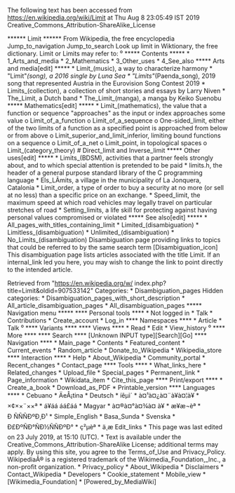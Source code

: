 The following text has been accessed from https://en.wikipedia.org/wiki/Limit at Thu Aug 8 23:05:49 IST 2019
Creative_Commons_Attribution-ShareAlike_License




















****** Limit ******
From Wikipedia, the free encyclopedia
Jump_to_navigation Jump_to_search
 Look up limit in Wiktionary, the free dictionary.
Limit or Limits may refer to:
⁰
***** Contents *****
    * 1_Arts_and_media
    * 2_Mathematics
    * 3_Other_uses
    * 4_See_also
***** Arts and media[edit] *****
    * Limit_(music), a way to characterize harmony
    * "Limit"_(song), a 2016 single by Luna Sea
    * "Limits"_(Paenda_song), 2019 song that represented Austria in the
      Eurovision Song Contest 2019
    * Limits_(collection), a collection of short stories and essays by Larry
      Niven
    * The_Limit, a Dutch band
    * The_Limit_(manga), a manga by Keiko Suenobu
***** Mathematics[edit] *****
    * Limit_(mathematics), the value that a function or sequence "approaches"
      as the input or index approaches some value
          o Limit_of_a_function
          o Limit_of_a_sequence
          o One-sided_limit, either of the two limits of a function as a
            specified point is approached from below or from above
          o Limit_superior_and_limit_inferior, limiting bound functions on a
            sequence
          o Limit_of_a_net
          o Limit_point, in topological spaces
          o Limit_(category_theory)
                # Direct_limit and Inverse_limit
***** Other uses[edit] *****
    * Limits_(BDSM), activities that a partner feels strongly about, and to
      which special attention is pretended to be paid
    * limits.h, the header of a general purpose standard library of the C
      programming language
    * Els_LÃ­mits, a village in the municipality of La Jonquera, Catalonia
    * Limit_order, a type of order to buy a security at no more (or sell at no
      less) than a specific price on an exchange.
    * Speed_limit, the maximum speed at which road vehicles may legally travel
      on particular stretches of road
    * Setting_limits, a life skill for protecting against having personal
      values compromised or violated
***** See also[edit] *****
    * All_pages_with_titles_containing_limit
    * Limited_(disambiguation)
    * Limitless_(disambiguation)
    * Unlimited_(disambiguation)
    * No_Limits_(disambiguation)
                      Disambiguation page providing links to topics that could
                      be referred to by the same search term
[Disambiguation_icon] This disambiguation page lists articles associated with
                      the title Limit.
                      If an internal_link led you here, you may wish to change
                      the link to point directly to the intended article.

Retrieved from "https://en.wikipedia.org/w/
index.php?title=Limit&oldid=907533142"
Categories:
    * Disambiguation_pages
Hidden categories:
    * Disambiguation_pages_with_short_description
    * All_article_disambiguation_pages
    * All_disambiguation_pages
***** Navigation menu *****
**** Personal tools ****
    * Not logged in
    * Talk
    * Contributions
    * Create_account
    * Log_in
**** Namespaces ****
    * Article
    * Talk
⁰
**** Variants ****
**** Views ****
    * Read
    * Edit
    * View_history
⁰
**** More ****
**** Search ****
[Unknown INPUT type][Search][Go]
**** Navigation ****
    * Main_page
    * Contents
    * Featured_content
    * Current_events
    * Random_article
    * Donate_to_Wikipedia
    * Wikipedia_store
**** Interaction ****
    * Help
    * About_Wikipedia
    * Community_portal
    * Recent_changes
    * Contact_page
**** Tools ****
    * What_links_here
    * Related_changes
    * Upload_file
    * Special_pages
    * Permanent_link
    * Page_information
    * Wikidata_item
    * Cite_this_page
**** Print/export ****
    * Create_a_book
    * Download_as_PDF
    * Printable_version
**** Languages ****
    * Cebuano
    * ÄeÅ¡tina
    * Deutsch
    * íêµ­ì´
    * à¤¹à¤¿à¤¨à¥à¤¦à¥
    * ×¢××¨××ª
    * á¥áá áá£áá
    * Magyar
    * à¤®à¤°à¤¾à¤ à¥
    * æ¥æ¬èª
    * Ð ÑÑÑÐºÐ¸Ð¹
    * Simple_English
    * Basa_Sunda
    * Svenska
    * Ð£ÐºÑÐ°ÑÐ½ÑÑÐºÐ°
    * ç²µèª
    * ä¸­æ
Edit_links
    * This page was last edited on 23 July 2019, at 15:10 (UTC).
    * Text is available under the Creative_Commons_Attribution-ShareAlike
      License; additional terms may apply. By using this site, you agree to the
      Terms_of_Use and Privacy_Policy. WikipediaÂ® is a registered trademark of
      the Wikimedia_Foundation,_Inc., a non-profit organization.
    * Privacy_policy
    * About_Wikipedia
    * Disclaimers
    * Contact_Wikipedia
    * Developers
    * Cookie_statement
    * Mobile_view
    * [Wikimedia_Foundation]
    * [Powered_by_MediaWiki]

